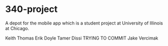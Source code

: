 340-project
===========

A depot for the mobile app which is a student project at University of Illinois at Chicago. 

Keith Thomas
Erik Doyle
Tamer Dissi TRYING TO COMMIT
Jake Vercimak
